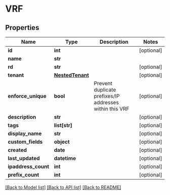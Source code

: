 # VRF

## Properties
Name | Type | Description | Notes
------------ | ------------- | ------------- | -------------
**id** | **int** |  | [optional] 
**name** | **str** |  | 
**rd** | **str** |  | [optional] 
**tenant** | [**NestedTenant**](NestedTenant.md) |  | [optional] 
**enforce_unique** | **bool** | Prevent duplicate prefixes/IP addresses within this VRF | [optional] 
**description** | **str** |  | [optional] 
**tags** | **list[str]** |  | [optional] 
**display_name** | **str** |  | [optional] 
**custom_fields** | **object** |  | [optional] 
**created** | **date** |  | [optional] 
**last_updated** | **datetime** |  | [optional] 
**ipaddress_count** | **int** |  | [optional] 
**prefix_count** | **int** |  | [optional] 

[[Back to Model list]](../README.md#documentation-for-models) [[Back to API list]](../README.md#documentation-for-api-endpoints) [[Back to README]](../README.md)


